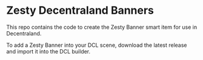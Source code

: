 # Zesty Decentraland Banners

This repo contains the code to create the Zesty Banner smart item for use in Decentraland.

To add a Zesty Banner into your DCL scene, download the latest release and import it into the DCL builder.